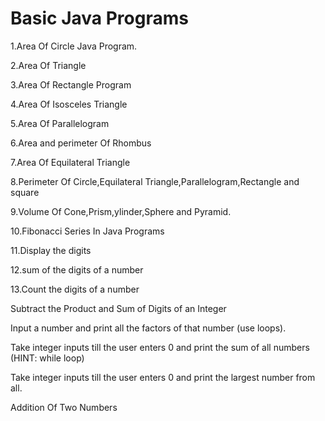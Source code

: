 # Basic Java Programs

1.Area Of Circle Java Program.

2.Area Of Triangle

3.Area Of Rectangle Program

4.Area Of Isosceles Triangle

5.Area Of Parallelogram

6.Area and perimeter Of Rhombus

7.Area Of Equilateral Triangle

8.Perimeter Of Circle,Equilateral Triangle,Parallelogram,Rectangle and square

9.Volume Of Cone,Prism,ylinder,Sphere and Pyramid.



10.Fibonacci Series In Java Programs

11.Display the digits 

12.sum of  the digits of a number

13.Count the digits of a number

Subtract the Product and Sum of Digits of an Integer

Input a number and print all the factors of that number (use loops).

Take integer inputs till the user enters 0 and print the sum of all numbers (HINT: while loop)

Take integer inputs till the user enters 0 and print the largest number from all.

Addition Of Two Numbers

